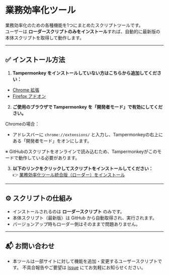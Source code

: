 # 業務効率化ツール

業務効率化のための各種機能を1つにまとめたスクリプトツールです。  
ユーザーは **ローダースクリプトのみをインストール**すれば、自動的に最新版の本体スクリプトを取得して動作します。

---

## ✅ インストール方法

1. **Tampermonkey をインストールしていない方はこちらから追加してください：**

- [Chrome 拡張](https://chrome.google.com/webstore/detail/dhdgffkkebhmkfjojejmpbldmpobfkfo)  
- [Firefox アドオン](https://addons.mozilla.org/ja/firefox/addon/tampermonkey/)

2. **ご使用のブラウザで Tampermonkey を「開発者モード」で有効にしてください。**

Chromeの場合：

- アドレスバーに `chrome://extensions/` と入力し、Tampermonkeyの右上にある「開発者モード」をオンにします。

※ GitHubのスクリプトをオンラインで読み込むため、Tampermonkeyがこのモードで動作している必要があります。

3. **以下のリンクをクリックしてスクリプトをインストールしてください：**  
👉 [業務効率化ツール統合版（ローダー）をインストール](https://raw.githubusercontent.com/NEL227/work-toolkit/main/script/%E6%A5%AD%E5%8B%99%E5%8A%B9%E7%8E%87%E5%8C%96%E3%83%84%E3%83%BC%E3%83%AB%E7%B5%B1%E5%90%88%E7%89%88-1.00.user.js)

---

## ⚙️ スクリプトの仕組み

- インストールされるのは **ローダースクリプト** のみです。
- 本体スクリプト（最新版）は GitHub から自動取得され、実行されます。
- バージョンアップ時もローダー側はそのままで問題ありません。

---

## 📬 お問い合わせ

- 本ツールは一部サイトに対して機能を追加・変更するユーザースクリプトです。
不具合報告やご要望は [Issue](https://github.com/NEL227/work-toolkit/issues) にてお気軽にお知らせください。
